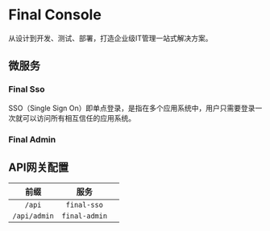 # Final Console

从设计到开发、测试、部署，打造企业级IT管理一站式解决方案。

## 微服务

### Final Sso

SSO（Single Sign On）即单点登录，是指在多个应用系统中，用户只需要登录一次就可以访问所有相互信任的应用系统。

### Final Admin

## API网关配置

|      前缀      |      服务       |   |
|:------------:|:-------------:|---|
|    `/api`    |  `final-sso`  |   |
| `/api/admin` | `final-admin` |   |



